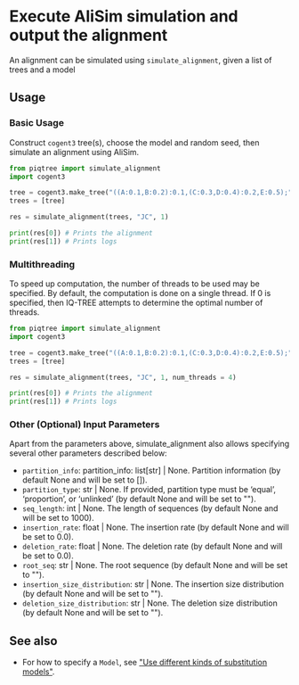 # Execute AliSim simulation and output the alignment

An alignment can be simulated using `simulate_alignment`, given a list of trees and a model

## Usage

### Basic Usage

Construct `cogent3` tree(s), choose the model and random seed, then simulate an alignment using AliSim.

```python
from piqtree import simulate_alignment
import cogent3

tree = cogent3.make_tree("((A:0.1,B:0.2):0.1,(C:0.3,D:0.4):0.2,E:0.5);")
trees = [tree]

res = simulate_alignment(trees, "JC", 1)

print(res[0]) # Prints the alignment
print(res[1]) # Prints logs
```

### Multithreading

To speed up computation, the number of threads to be used may be specified.
By default, the computation is done on a single thread. If 0 is specified,
then IQ-TREE attempts to determine the optimal number of threads.

```python
from piqtree import simulate_alignment
import cogent3

tree = cogent3.make_tree("((A:0.1,B:0.2):0.1,(C:0.3,D:0.4):0.2,E:0.5);")
trees = [tree]

res = simulate_alignment(trees, "JC", 1, num_threads = 4)

print(res[0]) # Prints the alignment
print(res[1]) # Prints logs
```

### Other (Optional) Input Parameters

Apart from the parameters above, simulate_alignment also allows specifying several other parameters described below:
- `partition_info`: partition_info: list[str] | None. Partition information (by default None and will be set to []).
- `partition_type`: str | None. If provided, partition type must be ‘equal’, ‘proportion’, or ‘unlinked’ (by default None and will be set to "").
- `seq_length`: int | None. The length of sequences (by default None and will be set to 1000).
- `insertion_rate`: float | None. The insertion rate (by default None and will be set to 0.0).
- `deletion_rate`: float | None. The deletion rate (by default None and will be set to 0.0).
- `root_seq`: str | None. The root sequence (by default None and will be set to "").
- `insertion_size_distribution`: str | None. The insertion size distribution (by default None and will be set to "").
- `deletion_size_distribution`: str | None. The deletion size distribution (by default None and will be set to "").

## See also

- For how to specify a `Model`, see ["Use different kinds of substitution models"](using_substitution_models.md).
